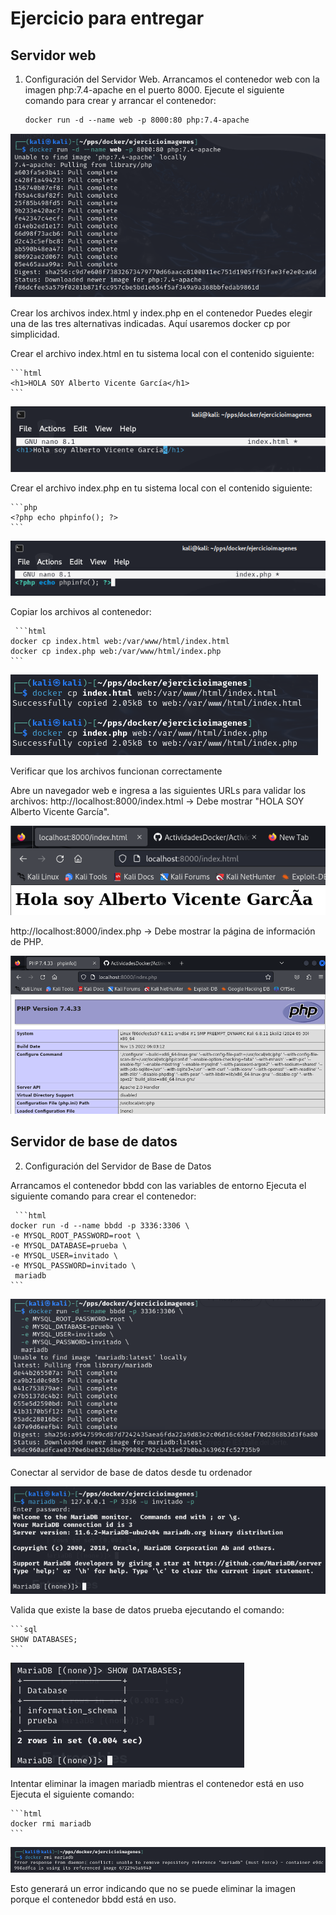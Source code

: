 # Ejercicio para entregar

## Servidor web

1. Configuración del Servidor Web.
Arrancamos el contenedor web con la imagen php:7.4-apache en el puerto 8000.
Ejecute el siguiente comando para crear y arrancar el contenedor:

    ```html
    docker run -d --name web -p 8000:80 php:7.4-apache
    ```

![](imagenes/Actividad2/imagen1.png)

Crear los archivos index.html y index.php en el contenedor
Puedes elegir una de las tres alternativas indicadas. Aquí usaremos docker cp por simplicidad.

Crear el archivo index.html en tu sistema local con el contenido siguiente:

    ```html
    <h1>HOLA SOY Alberto Vicente García</h1>
    ```
![](imagenes/Actividad2/imagen2.png)

Crear el archivo index.php en tu sistema local con el contenido siguiente:

    ```php
    <?php echo phpinfo(); ?>
    ```
![](imagenes/Actividad2/imagen3.png)

Copiar los archivos al contenedor:

     ```html
    docker cp index.html web:/var/www/html/index.html
    docker cp index.php web:/var/www/html/index.php
    ```

![](imagenes/Actividad2/imagen4.png)

Verificar que los archivos funcionan correctamente

Abre un navegador web e ingresa a las siguientes URLs para validar los archivos:
http://localhost:8000/index.html → Debe mostrar "HOLA SOY Alberto Vicente García".

![](imagenes/Actividad2/imagen5.png)

http://localhost:8000/index.php → Debe mostrar la página de información de PHP.

![](imagenes/Actividad2/imagen6.png)
   


## Servidor de base de datos

2. Configuración del Servidor de Base de Datos

Arrancamos el contenedor bbdd con las variables de entorno
Ejecuta el siguiente comando para crear el contenedor:

     ```html
    docker run -d --name bbdd -p 3336:3306 \
    -e MYSQL_ROOT_PASSWORD=root \
    -e MYSQL_DATABASE=prueba \
    -e MYSQL_USER=invitado \
    -e MYSQL_PASSWORD=invitado \
     mariadb
    ```

![](imagenes/Actividad2/imagen7.png)

Conectar al servidor de base de datos desde tu ordenador

![](imagenes/Actividad2/imagen8.png)

Valida que existe la base de datos prueba ejecutando el comando:

    ```sql
    SHOW DATABASES;
    ```

![](imagenes/Actividad2/imagen9.png)

Intentar eliminar la imagen mariadb mientras el contenedor está en uso
Ejecuta el siguiente comando:

    ```html
    docker rmi mariadb
    ```

![](imagenes/Actividad2/imagen10.png)

Esto generará un error indicando que no se puede eliminar la imagen porque el contenedor bbdd está en uso.